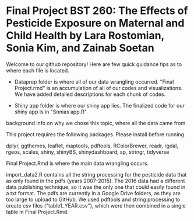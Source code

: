 # Final Project BST 260: The Effects of Pesticide Exposure on Maternal and Child Health by Lara Rostomian, Sonia Kim, and Zainab Soetan

Welcome to our github repository! Here are few quick guidance tips as to where each file is located. 
- Dataprep folder is where all of our data wrangling occurred. "Final Project.rmd" is an accumulation of all of our codes and visualizations. We have added detailed descriptions for each chunk of codes. 

- Shiny app folder is where our shiny app lies. The finalized code for our shiny app is in "Sonias app.R"

background info on why we chose this topic, where all the data came from

This project requires the following packages. Please install before running.

dplyr, ggthemes, leaflet, maptools, pdftools, RColorBrewer, readr, rgdal, rgeos, scales, shiny, shinyBS, shinydashboard, sp, stringr, tidyverse


Final Project.Rmd is where the main data wrangling occurs.

import_data2.R contains all the string processing for the pesticide data that as only found in the pdfs (years 2007-2015). The 2016 data had a different data publishing technique, so it was the only one that could easily found in a txt format. The pdfs are currently in a Google Drive folders, as they are too large to upload to GitHub. We used pdftools and string processing to create csv files ("table1_YEAR.csv"), which were then combined in a single table in Final Project.Rmd.
